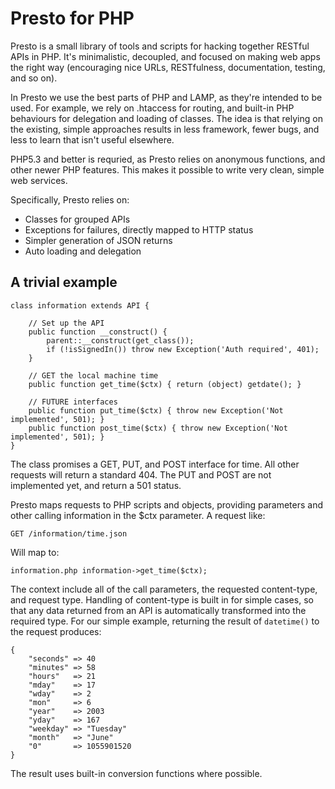 Presto for PHP
==============

Presto is a small library of tools and scripts for hacking together RESTful APIs in PHP. It's minimalistic, decoupled, and focused on making web apps the right way (encouraging nice URLs, RESTfulness, documentation, testing, and so on).

In Presto we use the best parts of PHP and LAMP, as they're intended to be used. For example, we rely on .htaccess for routing, and built-in PHP behaviours for delegation and loading of classes. The idea is that relying on the existing, simple approaches results in less framework, fewer bugs, and less to learn that isn't useful elsewhere.

PHP5.3 and better is requried, as Presto relies on anonymous functions, and other newer PHP features. This makes it possible to write very clean, simple web services.

Specifically, Presto relies on:

* Classes for grouped APIs
* Exceptions for failures, directly mapped to HTTP status
* Simpler generation of JSON returns
* Auto loading and delegation


A trivial example
-----------------


	class information extends API {
		
		// Set up the API
		public function __construct() {
			parent::__construct(get_class());	
			if (!isSignedIn()) throw new Exception('Auth required', 401);
		}
		
		// GET the local machine time
		public function get_time($ctx) { return (object) getdate(); }
		
		// FUTURE interfaces
		public function put_time($ctx) { throw new Exception('Not implemented', 501); }
		public function post_time($ctx) { throw new Exception('Not implemented', 501); }
	}

The class promises a GET, PUT, and POST interface for time. All other requests will return a standard 404. The PUT and POST are not implemented yet, and return a 501 status.

Presto maps requests to PHP scripts and objects, providing parameters and other calling information in the $ctx parameter. A request like:

	GET /information/time.json
	
Will map to:

	information.php information->get_time($ctx);
	
The context include all of the call parameters, the requested content-type, and request type. Handling of content-type is built in for simple cases, so that any data returned from an API is automatically transformed into the required type. For our simple example, returning the result of `datetime()` to the request produces:

	{
		"seconds" => 40
	    "minutes" => 58
	    "hours"   => 21
	    "mday"    => 17
	    "wday"    => 2
	    "mon"     => 6
	    "year"    => 2003
	    "yday"    => 167
	    "weekday" => "Tuesday"
	    "month"   => "June"
	    "0"       => 1055901520
	}

The result uses built-in conversion functions where possible.